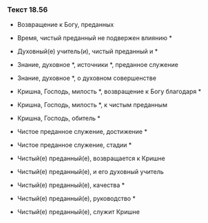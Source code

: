 ### Текст 18.56

- Возвращение к Богу, преданных

- Время, чистый преданный не подвержен влиянию *

- Духовный(е) учитель(и), чистый преданный и *

- Знание, духовное *, источники *, преданное служение

- Знание, духовное *, о духовном совершенстве

- Кришна, Господь, милость *, возвращение к Богу благодаря *

- Кришна, Господь, милость *, к чистым преданным

- Кришна, Господь, обитель *

- Чистое преданное служение, достижение *

- Чистое преданное служение, стадии *

- Чистый(е) преданный(е), возвращается к Кришне

- Чистый(е) преданный(е), и его духовный учитель

- Чистый(е) преданный(е), качества *

- Чистый(е) преданный(е), руководство *

- Чистый(е) преданный(е), служит Кришне
	
